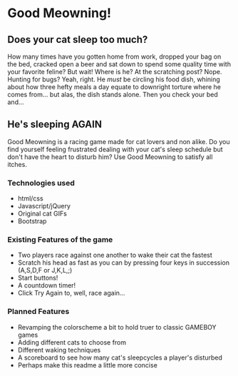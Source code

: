 # Good Meowning!

## Does your cat sleep too much?
How many times have you gotten home from work, dropped your bag on the bed, cracked open a beer and sat down to spend some quality time with your favorite feline?
But wait! Where is he? At the scratching post? Nope. Hunting for bugs? Yeah, right. He *must* be circling his food dish, whining about how three hefty meals a day equate to 
downright torture where he comes from... but alas, the dish stands alone. Then you check your bed and...

## He's sleeping AGAIN
Good Meowning is a racing game made for cat lovers and non alike. Do you find yourself feeling frustrated dealing with your cat's sleep schedule but don't have the heart to disturb him?
Use Good Meowning to satisfy all itches. 

### Technologies used
- html/css
- Javascript/jQuery
- Original cat GIFs
- Bootstrap

### Existing Features of the game
- Two players race against one another to wake their cat the fastest
- Scratch his head as fast as you can by pressing four keys in succession (A,S,D,F or J,K,L,;)
- Start buttons!
- A countdown timer!
- Click Try Again to, well, race again...

### Planned Features
- Revamping the colorscheme a bit to hold truer to classic GAMEBOY games
- Adding different cats to choose from
- Different waking techniques
- A scoreboard to see how many cat's sleepcycles a player's disturbed
- Perhaps make this readme a little more concise
